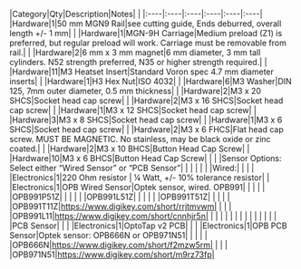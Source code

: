 |Category|Qty|Description|Notes| | 
|:----|:----|:----|:----|:----|:----|
|Hardware|1|50 mm MGN9 Rail|see cutting guide, Ends deburred, overall length +/- 1 mm| | 
|Hardware|1|MGN-9H Carriage|Medium preload (Z1) is preferred, but regular preload will work. Carriage must be removable from rail.| | 
|Hardware|2|6 mm x 3 mm magnet|6 mm diameter, 3 mm tall cylinders.  N52 strength preferred,  N35 or higher strength required.| | 
|Hardware|11|M3 Heatset Insert|Standard Voron spec 4.7 mm diameter inserts| | 
|Hardware|1|H3 Hex Nut|ISO 4032| | 
|Hardware|6|M3 Washer|DIN 125, 7mm outer diameter, 0.5 mm thickness| | 
|Hardware|2|M3 x 20 SHCS|Socket head cap screw| | 
|Hardware|2|M3 x 16 SHCS|Socket head cap screw| | 
|Hardware|1|M3 x 12 SHCS|Socket head cap screw| | 
|Hardware|3|M3 x 8 SHCS|Socket head cap screw| | 
|Hardware|1|M3 x 6 SHCS|Socket head cap screw| | 
|Hardware|2|M3 x 6 FHCS|Flat head cap screw. MUST BE MAGNETIC.  No stainless, may be black oxide or zinc coated.| | 
|Hardware|2|M3 x 10 BHCS|Button Head Cap Screw| | 
|Hardware|10|M3 x 6 BHCS|Button Head Cap Screw| | 
| |Sensor Options:  Select either “Wired Sensor” or “PCB Sensor”| | | | 
| | |Wired:| | | |
|Electronics|1|220 Ohm resistor | ¼ Watt, +/- 10% tolerance resistor| | 
|Electronics|1|OPB Wired Sensor|Optek sensor, wired. OPB991| | 
| | | |OPB991P51Z| | 
| | | |OPB991L51Z| | 
| | | |OPB991T51Z| | 
| | | |OPB991T11Z|https://www.digikey.com/short/rrjtmvwm| 
| | | |OPB991L11|https://www.digikey.com/short/cnnhjr5n| 
| | | | | | 
| | | | | | 
| | |PCB Sensor| | | 
|Electronics|1|OptoTap v2 PCB| | | 
|Electronics|1|OPB PCB Sensor|Optek sensor: OPB666N or OPB971N51| | 
| | | |OPB666N|https://www.digikey.com/short/f2mzw5rm| 
| | | |OPB971N51|https://www.digikey.com/short/m9rz73fp| 
